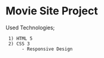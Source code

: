 # Movie Site Project

Used Technologies;

     1) HTML 5 
     2) CSS 3
          - Responsive Design